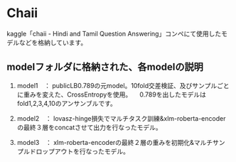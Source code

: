 # Chaii
kaggle「chaii - Hindi and Tamil Question Answering」コンペにて使用したモデルなどを格納しています。

## modelフォルダに格納された、各modelの説明
1. model1　： 
publicLB0.789の元model。10fold交差検証、及びサンプルごとに重みを変えた、CrossEntropyを使用。 
　0.789を出したモデルはfold1,2,3,4,10のアンサンブルです。 
 
2. model2　： 
lovasz-hinge損失でマルチタスク訓練&xlm-roberta-encoderの最終３層をconcatさせて出力を行なったモデル。 

3. model3　： 
xlm-roberta-encoderの最終２層の重みを初期化&マルチサンプルドロップアウトを行なったモデル。 

